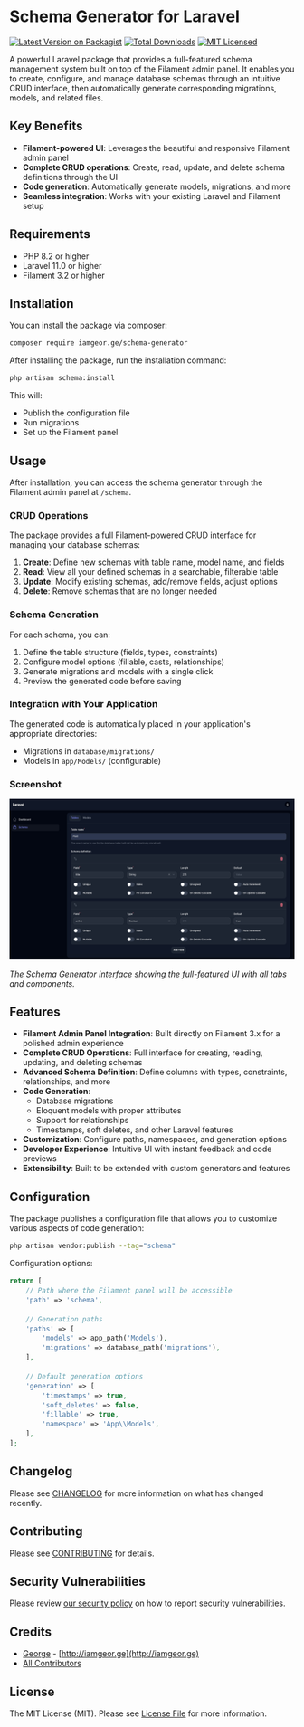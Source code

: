 # Schema Generator for Laravel

[![Latest Version on Packagist](https://img.shields.io/packagist/v/iamgeor.ge/schema-generator.svg?style=flat-square)](https://packagist.org/packages/iamgeor.ge/schema-generator)
[![Total Downloads](https://img.shields.io/packagist/dt/iamgeor.ge/schema-generator.svg?style=flat-square)](https://packagist.org/packages/iamgeor.ge/schema-generator)
[![MIT Licensed](https://img.shields.io/badge/license-MIT-brightgreen.svg?style=flat-square)](LICENSE.md)

A powerful Laravel package that provides a full-featured schema management system built on top of the Filament admin panel. It enables you to create, configure, and manage database schemas through an intuitive CRUD interface, then automatically generate corresponding migrations, models, and related files.

## Key Benefits

- **Filament-powered UI**: Leverages the beautiful and responsive Filament admin panel
- **Complete CRUD operations**: Create, read, update, and delete schema definitions through the UI
- **Code generation**: Automatically generate models, migrations, and more
- **Seamless integration**: Works with your existing Laravel and Filament setup

## Requirements

- PHP 8.2 or higher
- Laravel 11.0 or higher
- Filament 3.2 or higher

## Installation

You can install the package via composer:

```bash
composer require iamgeor.ge/schema-generator
```

After installing the package, run the installation command:

```bash
php artisan schema:install
```

This will:

- Publish the configuration file
- Run migrations
- Set up the Filament panel

## Usage

After installation, you can access the schema generator through the Filament admin panel at `/schema`.

### CRUD Operations

The package provides a full Filament-powered CRUD interface for managing your database schemas:

1. **Create**: Define new schemas with table name, model name, and fields
2. **Read**: View all your defined schemas in a searchable, filterable table
3. **Update**: Modify existing schemas, add/remove fields, adjust options
4. **Delete**: Remove schemas that are no longer needed

### Schema Generation

For each schema, you can:

1. Define the table structure (fields, types, constraints)
2. Configure model options (fillable, casts, relationships)
3. Generate migrations and models with a single click
4. Preview the generated code before saving

### Integration with Your Application

The generated code is automatically placed in your application's appropriate directories:

- Migrations in `database/migrations/`
- Models in `app/Models/` (configurable)

### Screenshot

![Schema Generator Panel](screenshots/screenshot.jpg)

_The Schema Generator interface showing the full-featured UI with all tabs and components._

## Features

- **Filament Admin Panel Integration**: Built directly on Filament 3.x for a polished admin experience
- **Complete CRUD Operations**: Full interface for creating, reading, updating, and deleting schemas
- **Advanced Schema Definition**: Define columns with types, constraints, relationships, and more
- **Code Generation**:
  - Database migrations
  - Eloquent models with proper attributes
  - Support for relationships
  - Timestamps, soft deletes, and other Laravel features
- **Customization**: Configure paths, namespaces, and generation options
- **Developer Experience**: Intuitive UI with instant feedback and code previews
- **Extensibility**: Built to be extended with custom generators and features

## Configuration

The package publishes a configuration file that allows you to customize various aspects of code generation:

```bash
php artisan vendor:publish --tag="schema"
```

Configuration options:

```php
return [
    // Path where the Filament panel will be accessible
    'path' => 'schema',

    // Generation paths
    'paths' => [
        'models' => app_path('Models'),
        'migrations' => database_path('migrations'),
    ],

    // Default generation options
    'generation' => [
        'timestamps' => true,
        'soft_deletes' => false,
        'fillable' => true,
        'namespace' => 'App\\Models',
    ],
];
```

## Changelog

Please see [CHANGELOG](CHANGELOG.md) for more information on what has changed recently.

## Contributing

Please see [CONTRIBUTING](CONTRIBUTING.md) for details.

## Security Vulnerabilities

Please review [our security policy](../../security/policy) on how to report security vulnerabilities.

## Credits

- [George](https://github.com/iamgeorge-ge) - [http://iamgeor.ge](http://iamgeor.ge)
- [All Contributors](../../contributors)

## License

The MIT License (MIT). Please see [License File](LICENSE.md) for more information.
